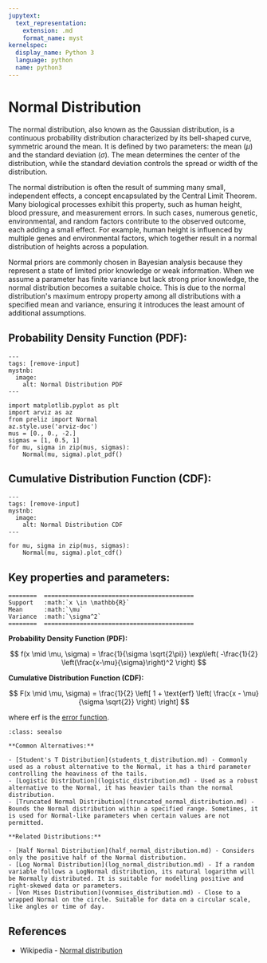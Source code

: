 ```yaml
---
jupytext:
  text_representation:
    extension: .md
    format_name: myst
kernelspec:
  display_name: Python 3
  language: python
  name: python3
---
```

# Normal Distribution

The normal distribution, also known as the Gaussian distribution, is a continuous probability distribution characterized by its bell-shaped curve, symmetric around the mean. It is defined by two parameters: the mean ($\mu$) and the standard deviation ($\sigma$). The mean determines the center of the distribution, while the standard deviation controls the spread or width of the distribution.

The normal distribution is often the result of summing many small, independent effects, a concept encapsulated by the Central Limit Theorem. Many biological processes exhibit this property, such as human height, blood pressure, and measurement errors. In such cases, numerous genetic, environmental, and random factors contribute to the observed outcome, each adding a small effect. For example, human height is influenced by multiple genes and environmental factors, which together result in a normal distribution of heights across a population.

Normal priors are commonly chosen in Bayesian analysis because they represent a state of limited prior knowledge or weak information. When we assume a parameter has finite variance but lack strong prior knowledge, the normal distribution becomes a suitable choice. This is due to the normal distribution's maximum entropy property among all distributions with a specified mean and variance, ensuring it introduces the least amount of additional assumptions. 

## Probability Density Function (PDF):

```{code-cell}
---
tags: [remove-input]
mystnb:
  image:
    alt: Normal Distribution PDF
---

import matplotlib.pyplot as plt
import arviz as az
from preliz import Normal
az.style.use('arviz-doc')
mus = [0., 0., -2.]
sigmas = [1, 0.5, 1]
for mu, sigma in zip(mus, sigmas):
    Normal(mu, sigma).plot_pdf()
```

## Cumulative Distribution Function (CDF):

```{code-cell}
---
tags: [remove-input]
mystnb:
  image:
    alt: Normal Distribution CDF
---

for mu, sigma in zip(mus, sigmas):
    Normal(mu, sigma).plot_cdf()
```


## Key properties and parameters:

```{eval-rst}
========  ==========================================
Support   :math:`x \in \mathbb{R}`
Mean      :math:`\mu`
Variance  :math:`\sigma^2`
========  ==========================================
```

**Probability Density Function (PDF):**


$$
f(x \mid \mu, \sigma) =
\frac{1}{\sigma \sqrt{2\pi}}
\exp\left( -\frac{1}{2} \left(\frac{x-\mu}{\sigma}\right)^2 \right)
$$

**Cumulative Distribution Function (CDF):**

$$
F(x \mid \mu, \sigma) =
\frac{1}{2} \left[ 1 + \text{erf} \left( \frac{x - \mu}{\sigma \sqrt{2}} \right) \right]
$$

where erf is the [error function](https://en.wikipedia.org/wiki/Error_function).


```{seealso}
:class: seealso

**Common Alternatives:**

- [Student's T Distribution](students_t_distribution.md) - Commonly used as a robust alternative to the Normal, it has a third parameter controlling the heaviness of the tails.
- [Logistic Distribution](logistic_distribution.md) - Used as a robust alternative to the Normal, it has heavier tails than the normal distribution.
- [Truncated Normal Distribution](truncated_normal_distribution.md) - Bounds the Normal distribution within a specified range. Sometimes, it is used for Normal-like parameters when certain values are not permitted.

**Related Distributions:**

- [Half Normal Distribution](half_normal_distribution.md) - Considers only the positive half of the Normal distribution.
- [Log Normal Distribution](log_normal_distribution.md) - If a random variable follows a LogNormal distribution, its natural logarithm will be Normally distributed. It is suitable for modelling positive and right-skewed data or parameters.
- [Von Mises Distribution](vonmises_distribution.md) - Close to a wrapped Normal on the circle. Suitable for data on a circular scale, like angles or time of day.

```

## References

- Wikipedia - [Normal distribution](https://en.wikipedia.org/wiki/Normal_distribution)
